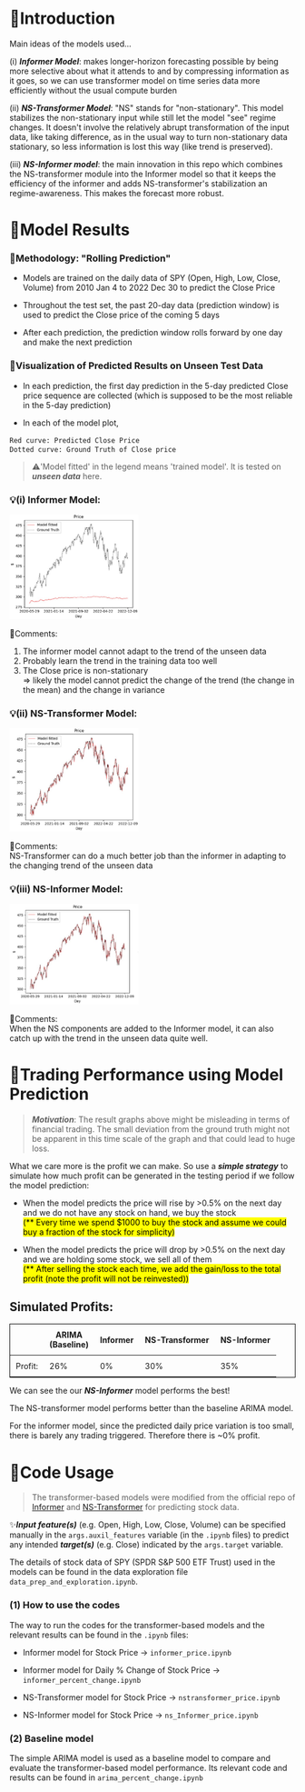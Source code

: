 # 📜Introduction

Main ideas of the models used...

(i) ***Informer Model***: makes longer-horizon forecasting possible by being more selective about what it attends to and by compressing information as it goes, so we can use transformer model on time series data more efficiently without the usual compute burden

(ii) ***NS-Transformer Model***: "NS" stands for "non-stationary". This model stabilizes the non-stationary input while still let the model "see" regime changes. It doesn't involve the relatively abrupt transformation of the input data, like taking difference, as in the usual way to turn non-stationary data stationary, so less information is lost this way (like trend is preserved). 

(iii) ***NS-Informer model***: the main innovation in this repo which combines the NS-transformer module into the Informer model so that it keeps the efficiency of the informer and adds NS-transformer's stabilization an regime-awareness. This makes the forecast more robust. 

# 📜Model Results

### 📌Methodology: "Rolling Prediction"

- Models are trained on the daily data of SPY (Open, High, Low, Close, Volume) from 2010 Jan 4 to 2022 Dec 30 to predict the Close Price

- Throughout the test set, the past 20-day data (prediction window) is used to predict the Close price of the coming 5 days

- After each prediction, the prediction window rolls forward by one day and make the next prediction

### 📌Visualization of Predicted Results on Unseen Test Data

- In each prediction, the first day prediction in the 5-day predicted Close price sequence are collected (which is supposed to be the most reliable in the 5-day prediction)

- In each of the model plot, <br>
```
Red curve: Predicted Close Price
Dotted curve: Ground Truth of Close price
``` 
> ⚠️'Model fitted' in the legend means 'trained model'. It is tested on ***unseen data*** here.

### 💡(i) Informer Model:

<img src="results/Informer_result.jpg" alt="informer_result" width="45%">

💬Comments:
1) The informer model cannot adapt to the trend of the unseen data 
2) Probably learn the trend in the training data too well
3) The Close price is non-stationary </br>
   => likely the model cannot predict the change of the trend (the change in the mean) and the change in variance

### 💡(ii) NS-Transformer Model:

<img src="results/NS-Transformer_result.jpg" alt="NS-Transformer_result" width="45%">

💬Comments: </br>
NS-Transformer can do a much better job than the informer in adapting to the changing trend of the unseen data

### 💡(iii) NS-Informer Model:

<img src="results/NS-Informer_result.jpg" alt="NS-Informer_result" width="45%">

💬Comments: </br>
When the NS components are added to the Informer model, it can also catch up with the trend in the unseen data quite well.

# 📜Trading Performance using Model Prediction

> ***Motivation***: The result graphs above might be misleading in terms of financial trading. The small deviation from the ground truth might not be apparent in this time scale of the graph and that could lead to huge loss.

What we care more is the profit we can make. So use a ***simple strategy*** to simulate how much profit can be generated in the testing period if we follow the model prediction:

- When the model predicts the price will rise by >0.5% on the next day and we do not have any stock on hand, we buy the stock </br>
<mark>(** Every time we spend $1000 to buy the stock and assume we could buy a fraction of the stock for simplicity)</mark>

- When the model predicts the price will drop by >0.5% on the next day and we are holding some stock, we sell all of them </br>
<mark>(** After selling the stock each time, we add the gain/loss to the total profit (note the profit will not be reinvested))</mark>

## Simulated Profits:

<table style="border: 1px solid black;border-collapse: collapse;">
  <thead>
    <tr>
      <th style="border: none; padding: 10px;"></th>
      <th style="border: none; padding: 10px;">ARIMA</br>(Baseline)</th>
      <th style="border: none; padding: 10px;">Informer</th>
      <th style="border: none; padding: 10px;">NS-Transformer</th>
      <th style="border: none; padding: 10px;">NS-Informer</th>
    </tr>
  </thead>
  <tbody>
    <tr>
      <td style="border: none; padding: 10px;">Profit:</td>
      <td style="border: none; padding: 10px;">26%</td>
      <td style="border: none; padding: 10px;">0%</td>
      <td style="border: none; padding: 10px;">30%</td>
      <td style="border: none; padding: 10px;">35%</td>
    </tr>
  </tbody>
</table>

We can see the our ***NS-Informer*** model performs the best!

The NS-transformer model performs better than the baseline ARIMA model. 

For the informer model, since the predicted daily price variation is too small, there is barely any trading triggered. Therefore there is ~0% profit. 

# 📜Code Usage 

> The transformer-based models were modified from the official repo of [Informer](https://github.com/zhouhaoyi/Informer2020) and [NS-Transformer](https://github.com/thuml/Nonstationary_Transformers) for predicting stock data.

✨***Input feature(s)*** (e.g. Open, High, Low, Close, Volume) can be specified manually in the `args.auxil_features` variable (in the `.ipynb` files) to predict any intended ***target(s)*** (e.g. Close) indicated by the `args.target` variable.

The details of stock data of SPY (SPDR S&P 500 ETF Trust) used in the models can be found in the data exploration file `data_prep_and_exploration.ipynb`. 

### (1) How to use the codes
The way to run the codes for the transformer-based models and the relevant results can be found in the `.ipynb` files:

- Informer model for Stock Price -> `informer_price.ipynb`  <br>
- Informer model for Daily % Change of Stock Price  -> `informer_percent_change.ipynb` <br>

- NS-Transformer model for Stock Price -> `nstransformer_price.ipynb` <br>
- NS-Informer model for Stock Price -> `ns_Informer_price.ipynb` <br>

### (2) Baseline model
The simple ARIMA model is used as a baseline model to compare and evaluate the transformer-based model performance. Its relevant code and results can be found in `arima_percent_change.ipynb`








